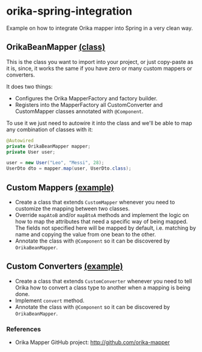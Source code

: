 # orika-spring-integration
Example on how to integrate Orika mapper into Spring in a very clean way.

## OrikaBeanMapper [(class)](src/main/java/com/dlizarra/orika/mapper/OrikaBeanMapper.java)
This is the class you want to import into your project, or just copy-paste as it is, since, it works the same if you have zero or many custom mappers or converters.

It does two things:

- Configures the Orika MapperFactory and factory builder.
- Registers into the MapperFactory all CustomConverter and CustomMapper classes annotated with `@Component`.

To use it we just need to autowire it into the class and we'll be able to map any combination of classes with it:

  ```java
  @Autowired
  private OrikaBeanMapper mapper;
  private User user;
  
  user = new User("Leo", "Messi", 28);
  UserDto dto = mapper.map(user, UserDto.class);
  ```
  
## Custom Mappers [(example)](src/main/java/com/dlizarra/orika/mapper/custom/UserUserDtoMapper.java)
- Create a class that extends `CustomMapper` whenever you need to customize the mapping between two classes.
- Override `mapAtoB` and/or `mapBtoA` methods and implement the logic on how to map the attributes that need a specific way of being mapped. The fields not specified here will be mapped by default, i.e. matching by name and copying the value from one bean to the other.
- Annotate the class with `@Component` so it can be discovered by `OrikaBeanMapper`.

## Custom Converters [(example)](src/main/java/com/dlizarra/orika/converter/AddressToStringConverter.java)
- Create a class that extends `CustomConverter` whenever you need to tell Orika how to convert a class type to another when a mapping is being done.
- Implement `convert` method.
- Annotate the class with `@Component` so it can be discovered by `OrikaBeanMapper`.

### References
- Orika Mapper GitHub project: http://github.com/orika-mapper
